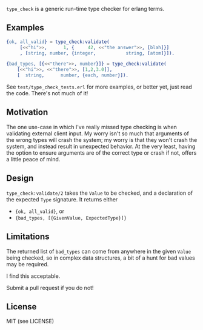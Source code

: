 `type_check` is a generic run-time type checker for erlang terms.


## Examples

```erlang
{ok, all_valid} = type_check:validate(
     [<<"hi">>,      1, {     42, <<"the answer">>, [blah]}]
     , [string, number, {integer,           string, [atom]}]).

{bad_types, [{<<"there">>, number}]} = type_check:validate(
	[<<"hi">>, <<"there">>, [1,2,3.0]], 
	[  string,      number, {each, number}]).
```

See `test/type_check_tests.erl` for more examples, or better yet, just read the code. There's not much of it!


## Motivation

The one use-case in which I've really missed type checking is when
validating external client input. My worry isn't so much that
arguments of the wrong types will crash the system; my worry is that
they won't crash the system, and instead result in unexpected
behavior. At the very least, having the option to ensure arguments are
of the correct type or crash if not, offers a little peace of mind.


## Design

`type_check:validate/2` takes the `Value` to be checked, and a
declaration of the expected `Type` signature. It returns either

 * `{ok, all_valid}`, or
 * `{bad_types, [{GivenValue, ExpectedType}]}`


## Limitations

The returned list of `bad_types` can come from anywhere in the given
`Value` being checked, so in complex data structures, a bit of a hunt
for bad values may be required.

I find this acceptable.

Submit a pull request if you do not!


## License

MIT (see LICENSE)
